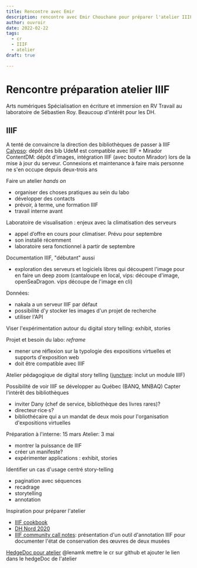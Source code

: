```yaml
---
title: Rencontre avec Emir
description: rencontre avec Emir Chouchane pour préparer l'atelier IIIF
author: ouvroir
date: 2022-02-22
tags:
  - cr
  - IIIF
  - atelier
draft: true

---
```


# Rencontre préparation atelier IIIF

Arts numériques
Spécialisation en écriture et immersion en RV
Travail au laboratoire de Sébastien Roy.
Beaucoup d’intérêt pour les DH. 

## IIIF
A tenté de convaincre la direction des bibliothèques de passer à IIIF
[Calypso](https://calypso.bib.umontreal.ca/): dépôt des bib UdeM est compatible avec IIIF + Mirador
ContentDM: dépôt d'images, intégration IIIF (avec bouton Mirador) lors de la mise à jour du serveur. Connexions et maintenance à faire mais personne ne s'en occupe depuis deux-trois ans

Faire un atelier *hands on*
- organiser des choses pratiques au sein du labo
- développer des contacts
- prévoir, à terme, une formation IIIF
- travail interne avant

Laboratoire de visualisation : enjeux avec la climatisation des serveurs
- appel d’offre en cours pour climatiser. Prévu pour septembre
- son installé récemment
- laboratoire sera fonctionnel à partir de septembre

Documentation IIIF, "débutant" aussi
- exploration des serveurs et logiciels libres qui découpent l'image pour en faire un deep zoom (cantaloupe en local, vips: découpe d'image, openSeaDragon.  vips découpe de l'image en cli)

Données: 
- nakala a un serveur IIIF par défaut
- possibilité d'y stocker les images d'un projet de recherche 
- utiliser l'API

Viser l'expérimentation autour du digital story telling: exhibit, stories

Projet et besoin du labo: *reframe* 
- mener une réflexion sur la typologie des expositions virtuelles et supports d'exposition web
- doit être compatible avec IIIF

Atelier pédagogique de digital story telling ([juncture](https://juncture-digital.org/): inclut un module IIIF) 

Possibilité de voir IIIF se développer au Québec (BANQ, MNBAQ)
Capter l'intérêt des bibliothèques
- inviter Dany (chef de service, bibliothèque des livres rares)? 
- directeur·rice·s?
- bibliothécaire qui a un mandat de deux mois pour l'organisation d'expositions virtuelles

Préparation à l'interne: 15 mars
Atelier: 3 mai
- montrer la puissance de IIIF
- créer un manifeste? 
- expérimenter applications : exhibit, stories

Identifier un cas d'usage centré story-telling
- pagination avec séquences
- recadrage
- storytelling
- annotation

Inspiration pour préparer l'atelier
- [IIIF cookbook](https://iiif.io/get-started/cookbook/)
- [DH Nord 2020](https://www.meshs.fr/page/dhnord2020)
- [IIIF community call notes](https://github.com/ouvroir/dahnotes/blob/master/crIIIFMuseumsCommunityGroupCall2022-02-08.md): présentation d'un outil d'annotation IIIF pour documenter l'état de conservation des œuvres de deux musées

[HedgeDoc pour atelier](https://demo.hedgedoc.org/PAWlYGMWTCKX9WCFf4Ao1w#)
@lenamk mettre le cr sur github et ajouter le lien dans le hedgeDoc de l'atelier
